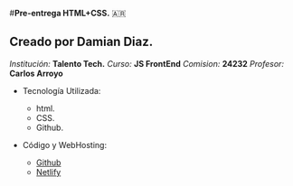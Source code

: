 #**Pre-entrega HTML+CSS.** 🇦🇷

## Creado por Damian Diaz.
*Institución:* **Talento Tech.**
*Curso:* **JS FrontEnd** 
*Comision:* **24232**
*Profesor:* **Carlos Arroyo**
<br>
<ul>
   <li>Tecnología Utilizada:</li>
   <ul>
      <li>html.</li>
      <li>CSS.</li>
      <li>Github.</li>
   </ul>
</ul>
<ul>
   <li>Código y WebHosting:</li>
      <ul>
         <li> <a href ="https://github.com/damiancd/SIG.git">Github</a></li>
         <li><a href ="https://sig-papelera.netlify.app/">Netlify</a></li>
      </ul>   
</ul>
   
